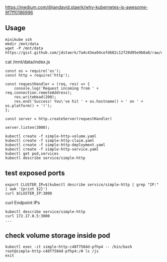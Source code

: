 https://medium.com/@jandavid.staerk/why-kubernetes-is-awesome-9f7ff0186996

## Usage

```shell
minikube ssh
mkdir /mnt/data
wget -P /mnt/data https://gist.github.com/jdstaerk/7a4c43ea94cefd682c12f20d95e9b0a8/raw/dd44b4f8f32ddf6c6959f5926009dceacc37b01d/index.js
```

cat /mnt/data/index.js
```shell
const os = require('os');
const http = require('http');

const requestHandler = (req, res) => {
    console.log('Request incoming from ' + req.connection.remoteAddress);
    res.writeHead(200);
    res.end('Success! You\'ve hit ' + os.hostname() + ' on ' + os.platform() + '!');
};

const server = http.createServer(requestHandler)

server.listen(3000);
```

```shell
kubectl create -f simple-http-volume.yaml
kubectl create -f simple-http-claim.yaml
kubectl create -f simple-http-deployment.yaml
kubectl create -f simple-http-service.yaml
kubectl get pod,services
kubectl describe service/simple-http
```


## test exposed ports
```shell
export CLUSTER_IP=$(kubectl describe service/simple-http | grep "IP:" | awk '{print $2}')
curl $CLUSTER_IP:3000
```

curl Endpoint IPs
```shell
kubectl describe service/simple-http
curl 172.17.0.5:3000
...
```


## check volume storage inside pod
```shell
kubectl exec -it simple-http-c48f7584d-pfhp4 -- /bin/bash
root@simple-http-c48f7584d-pfhp4:/# ls /js
exit
```

